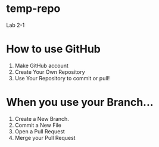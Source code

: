 # temp-repo
Lab 2-1

# How to use GitHub
1. Make GitHub account
2. Create Your Own Repository
3. Use Your Repository to commit or pull!

# When you use your Branch...
1. Create a New Branch.
2. Commit a New File
3. Open a Pull Request
4. Merge your Pull Request
